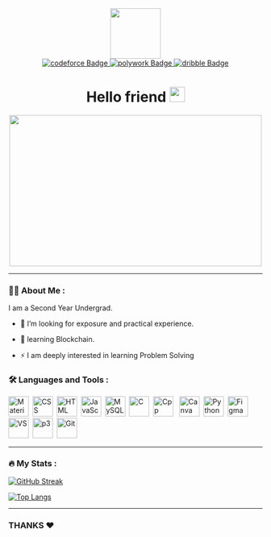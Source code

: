 <div id="header" align="center">
  <img src="https://media.giphy.com/media/2IudUHdI075HL02Pkk/giphy.gif" width="100"/>

<div id="badges" >
  <a href="https://codeforces.com/profile/Atulkm">
    <img src="https://img.shields.io/badge/Codeforces-445f9d?style=for-the-badge&logo=Codeforces&logoColor=white" alt="codeforce Badge"/>
  </a>
   <a href="https://www.polywork.com/atul_kumar">
    <img src="https://img.shields.io/badge/polywork-543DE0?style=for-the-badge&logo=polywork&logoColor=white" alt="polywork Badge"/>
  </a>
  
  <a href="https://dribbble.com/Atulkm">
    <img src="https://img.shields.io/badge/Dribbble-EA4C89?style=for-the-badge&logo=dribbble&logoColor=white" alt="dribble Badge"/>
  </a>
 
</div>
<img src="https://komarev.com/ghpvc/?username=Atul-k-m&style=flat-square&color=blue" alt=""/>
<h1>
  Hello friend
  <img src="https://media.giphy.com/media/hvRJCLFzcasrR4ia7z/giphy.gif" width="30px"/>
</h1>
  </div>
  
  <div align="center">
  <img src="https://media.giphy.com/media/k0ijJhqrUP4T2EvmJ1/giphy.gif" width="500" height="300"/>
</div>

---

### :man_technologist: About Me :
  I am a Second Year Undergrad.

- :telescope: I’m looking for exposure and practical experience.

- :seedling: learning Blockchain.

- :zap: I am deeply interested in learning Problem Solving

### :hammer_and_wrench: Languages and Tools :
<div>
  <img src="https://cdn.jsdelivr.net/gh/devicons/devicon/icons/materialui/materialui-original.svg" title="Material UI" alt="Material UI" width="40" height="40"/>&nbsp; 
 <img src="https://cdn.jsdelivr.net/gh/devicons/devicon/icons/css3/css3-original.svg"  title="CSS3" alt="CSS" width="40" height="40"/>&nbsp;
  <img src="https://cdn.jsdelivr.net/gh/devicons/devicon/icons/html5/html5-original.svg" title="HTML5" alt="HTML" width="40" height="40"/>&nbsp;
  <img src="https://cdn.jsdelivr.net/gh/devicons/devicon/icons/javascript/javascript-original.svg" title="JavaScript" alt="JavaScript" width="40" height="40"/>&nbsp;
  <img src="https://cdn.jsdelivr.net/gh/devicons/devicon/icons/mysql/mysql-original.svg" title="MySQL"  alt="MySQL" width="40" height="40"/>&nbsp;
   <img src="https://cdn.jsdelivr.net/gh/devicons/devicon/icons/c/c-original.svg" title="C"  alt="C" width="40" height="40"/>&nbsp
 <img src="https://cdn.jsdelivr.net/gh/devicons/devicon/icons/cplusplus/cplusplus-original.svg" title="C++"  alt="Cpp" Width="40" height="40"/> &nbsp;         
  <img src="https://cdn.jsdelivr.net/gh/devicons/devicon/icons/canva/canva-original.svg" title="Canva"  alt="Canva" width="40" height="40"/>&nbsp;
   <img src="https://cdn.jsdelivr.net/gh/devicons/devicon/icons/python/python-original.svg" title="Python"  alt="Python" width="40" height="40"/>&nbsp;
 <img src="https://cdn.jsdelivr.net/gh/devicons/devicon/icons/figma/figma-original.svg" title="Figma"  alt="Figma" width="40" height="40"/>&nbsp;
   <img src="https://cdn.jsdelivr.net/gh/devicons/devicon/icons/vscode/vscode-original.svg" title="VS Code"  alt="VS" width="40" height="40"/>&nbsp;
  <img src="https://cdn.jsdelivr.net/gh/devicons/devicon/icons/processing/processing-original.svg" title="Processing"  alt="p3" width="40" height="40"/>&nbsp;
  <img src="https://cdn.jsdelivr.net/gh/devicons/devicon/icons/git/git-original.svg" title="Git" alt="Git" width="40" height="40"/>
  
</div>

---

### :fire: My Stats :

[![GitHub Streak](http://github-readme-streak-stats.herokuapp.com?user=Atul-k-m&theme=dark&background=000000)](https://git.io/streak-stats)

[![Top Langs](https://github-readme-stats.vercel.app/api/top-langs/?username=Atul-k-m&langs_count=6&layout=compact&theme=vision-friendly-dark)](https://github.com/anuraghazra/github-readme-stats)
 
 ---
 
 ### THANKS ♥️
<!---
Atul-k-m/Atul-k-m is a ✨ special ✨ repository because its `README.md` (this file) appears on your GitHub profile.
You can click the Preview link to take a look at your changes.
--->
